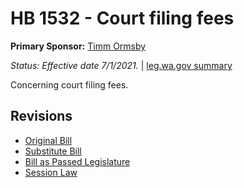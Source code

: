 # HB 1532 - Court filing fees
**Primary Sponsor:** [Timm Ormsby](/person/leg/timm.ormsby.md)

*Status: Effective date 7/1/2021.* | [leg.wa.gov summary](https://app.leg.wa.gov/billsummary?BillNumber=1532&Year=2021)

Concerning court filing fees.

## Revisions
* [Original Bill](1/)
* [Substitute Bill](S/)
* [Bill as Passed Legislature](S.PL/)
* [Session Law](S.SL/)